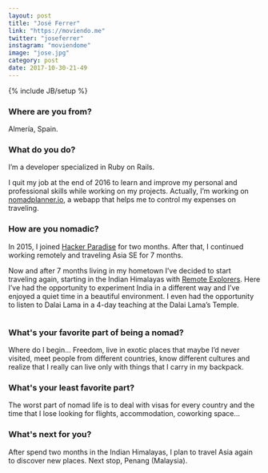 ```yaml
---
layout: post
title: "José Ferrer"
link: "https://moviendo.me"
twitter: "joseferrer"
instagram: "moviendome"
image: "jose.jpg"
category: post
date: 2017-10-30-21-49
---
```

{% include JB/setup %}

### Where are you from?
Almería, Spain.

### What do you do?
I’m a developer specialized in Ruby on Rails.

I quit my job at the end of 2016 to learn and improve my personal and professional skills while working on my projects. Actually, I’m working on [nomadplanner.io](https://www.nomadplanner.io/), a webapp that helps me to control my expenses on traveling.

### How are you nomadic?
In 2015, I joined [Hacker Paradise](https://www.hackerparadise.org/) for two months. After that, I continued working remotely and traveling Asia SE for 7 months.

Now and after 7 months living in my hometown I’ve decided to start traveling again, starting in the Indian Himalayas with [Remote Explorers](http://remoteexplorers.com/). Here I’ve had the opportunity to experiment India in a different way and I’ve enjoyed a quiet time in a beautiful environment. I even had the opportunity to listen to Dalai Lama in a 4-day teaching at the Dalai Lama’s Temple.

<img data-src="{{ site.url }}/assets/img/posts/jose-alt.jpg" class="inner-post-image lazyload" />

### What's your favorite part of being a nomad?
Where do I begin… Freedom, live in exotic places that maybe I’d never visited, meet people from different countries, know different cultures and realize that I really can live only with things that I carry in my backpack.

### What's your least favorite part?
The worst part of nomad life is to deal with visas for every country and the time that I lose looking for flights, accommodation, coworking space...

### What's next for you?
After spend two months in the Indian Himalayas, I plan to travel Asia again to discover new places. Next stop, Penang (Malaysia).
